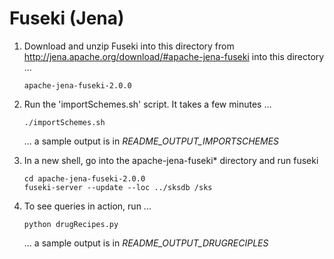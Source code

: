 # Fuseki (Jena)

  1. Download and unzip Fuseki into this directory from http://jena.apache.org/download/#apache-jena-fuseki into this directory ...

         apache-jena-fuseki-2.0.0

  2. Run the 'importSchemes.sh' script. It takes a few minutes ...

         ./importSchemes.sh

     ... a sample output is in _README_OUTPUT_IMPORTSCHEMES_

  3. In a new shell, go into the apache-jena-fuseki* directory and run fuseki

         cd apache-jena-fuseki-2.0.0
         fuseki-server --update --loc ../sksdb /sks

  4. To see queries in action, run ...

         python drugRecipes.py 

     ... a sample output is in _README_OUTPUT_DRUGRECIPLES_

